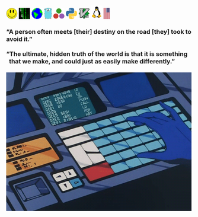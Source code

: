 ### <img src='https://raw.githubusercontent.com/wllclngn/wllclngn/main/ah-smiley-SMALL.png' width="30" height="30" /> <img src='https://raw.githubusercontent.com/wllclngn/wllclngn/main/matrix-rain.gif' width="30" height="30" /> <img src='https://raw.githubusercontent.com/wllclngn/wllclngn/main/Earth.gif' width="30" height="30" /> <img src='https://raw.githubusercontent.com/wllclngn/wllclngn/main/golang-gopher-small.png' height="30" /> <img src='https://raw.githubusercontent.com/wllclngn/wllclngn/main/julialang.png' height="30" /> <img src='https://raw.githubusercontent.com/wllclngn/wllclngn/main/python-small.png' width="30" height="30" /> <img src='https://raw.githubusercontent.com/wllclngn/wllclngn/main/vim-logo.png' width="30" height="30" /> <img src='https://raw.githubusercontent.com/wllclngn/wllclngn/main/linux-tux-small.png' /> <img src='https://raw.githubusercontent.com/wllclngn/wllclngn/main/USFlag-small.png' /> <!-- <img src='https://raw.githubusercontent.com/wllclngn/wllclngn/main/UKRAINEFlag-small.png' /> --> <br /><br />“A person often meets [their] destiny on the road [they] took to avoid it.”<br /><br />“The ultimate, hidden truth of the world is that it is something<br />&nbsp;&nbsp;that we make, and could just as easily make differently.”<br /><br /><img src='typing.gif'>





<!--

“The future is certain; it is only the past that is unpredictable.”
<br /><br /><a href="https://www.instagram.com/wllclngn/">Bin where I post my art.</a> 
<br /><br /><a href="https://www.linkedin.com/in/will-clingan-3b1b95111/">LinkedIn profile</a>
<br /><br /> <img src='https://raw.githubusercontent.com/wllclngn/wllclngn/main/vapor-small.gif' width="30" height="30" />
-->

